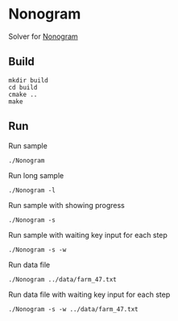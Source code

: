 # Nonogram

Solver for [Nonogram](https://en.wikipedia.org/wiki/Nonogram)

## Build

```
mkdir build
cd build
cmake ..
make
```

## Run

Run sample
```
./Nonogram
```

Run long sample
```
./Nonogram -l
```

Run sample with showing progress
```
./Nonogram -s
```

Run sample with waiting key input for each step
```
./Nonogram -s -w
```

Run data file
```
./Nonogram ../data/farm_47.txt
```

Run data file with waiting key input for each step
```
./Nonogram -s -w ../data/farm_47.txt
```
